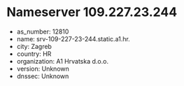 # Nameserver 109.227.23.244

* as_number: 12810
* name: srv-109-227-23-244.static.a1.hr.
* city: Zagreb
* country: HR
* organization: A1 Hrvatska d.o.o.
* version: Unknown
* dnssec: Unknown

